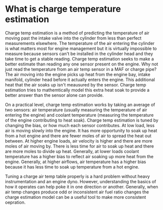 # What is charge temperature estimation 
Charge temp estimation is a method of predicting the temperature of air moving past the intake valve into the cylinder from less than perfect measurements elsewhere.  The temperature of the air entering the cylinder is what matters most for engine management but it is virtually impossible to measure because sensors can't be installed in the cylinder head and they take time to get a stable reading.  Charge temp estimation seeks to make a better estimate than reading any one sensor present on the engine.  Why not just read the temperature from an air temp sensor in a MAF or charge pipe?  The air moving into the engine picks up heat from the engine bay, intake manifold, cylinder head before it actually enters the engine.  This additional heat that the air soaks up isn't meausured by the sensor.  Charge temp estimation tries to mathemtically model this extra heat soak to provide a better answer than the sensor alone can provide.

On a practical level, charge temp estimation works by taking an average of two sensors: air temperature (usually measuring the temperature of air entering the engine) and coolant temperature (measuring the temperature of the engine contributing to heat soak).  Charge temp estimation is tuned by changing the bias, or how much each sensor contributes.  At low load, less air is moving slowly into the engine.  It has more opportunity to soak up heat from a hot engine and there are fewer moles of air to spread the heat out between.  At higher engine loads, air velocity is higher and there are more moles of air moving by.  There is less time for air to soak up heat and there are more moles to divide up heat.  Generally, at lower loads coolant temperature has a higher bias to reflect air soaking up more heat from the engine.  Generally, at higher airflows, air temperature has a higher bias because it has less time to soak up temperature from a hot engine.

Tuning a charge air temp table properly is a hard problem without heavy instrumentation and an engine dyno.  However, understanding the basics of how it operates can help poke it in one direction or another.  Generally, when air temp changes produce odd or inconsistent air fuel ratio changes the charge estimation model can be a useful tool to make more consistent oepration.
